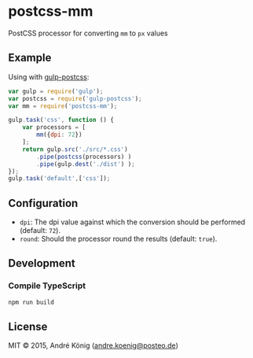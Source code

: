# postcss-mm

PostCSS processor for converting `mm` to `px` values

## Example

Using with [gulp-postcss](https://github.com/postcss/gulp-postcss):

```js
var gulp = require('gulp');
var postcss = require('gulp-postcss');
var mm = require('postcss-mm');

gulp.task('css', function () {
    var processors = [
        mm({dpi: 72})
    ];
    return gulp.src('./src/*.css')
        .pipe(postcss(processors) )
        .pipe(gulp.dest('./dist') );
});
gulp.task('default',['css']);
```

## Configuration

  * `dpi`: The dpi value against which the conversion should be performed (default: `72`).
  * `round`: Should the processor round the results (default: `true`).

## Development

### Compile TypeScript

```sh
npm run build
```

## License

MIT © 2015, André König (andre.koenig@posteo.de)
